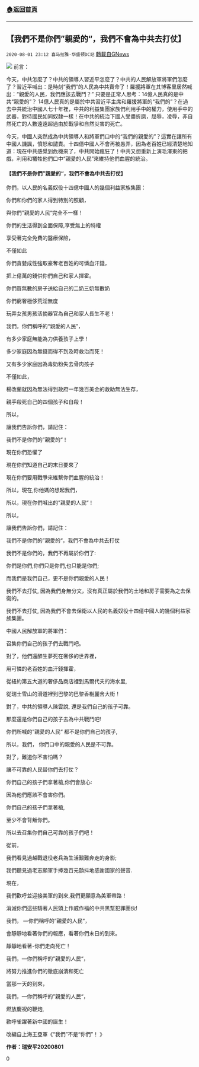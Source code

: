 ###  [:house:返回首頁](https://github.com/ourhimalayas/txt)
---

## 【我們不是你們”親愛的“，我們不會為中共去打仗】
`2020-08-01 23:12 喜马拉雅-华盛顿DC站` [轉載自GNews](https://gnews.org/zh-hant/282528/)

![](https://s3.amazonaws.com/gnews-media-offload/wp-content/uploads/2020/08/01230606/%E6%88%91%E4%BB%AC%E4%B8%8D%E6%98%AF%E4%BD%A0%E4%BB%AC%E2%80%9D%E4%BA%B2%E7%88%B1%E7%9A%84%EF%BC%8C%E6%88%91%E4%BB%AC%E4%B8%8D%E4%BC%9A%E4%B8%BA%E4%B8%AD%E5%85%B1%E5%8E%BB%E6%89%93%E4%BB%973.jpg)
前言：

今天，中共怎麼了？中共的領導人習近平怎麼了？中共的人民解放軍將軍們怎麼了？習近平喊出：是時刻“我們”的人民為中共賣命了！羅援將軍在其博客里居然喊出：“親愛的人民，我們應該去戰鬥？” 只要是正常人思考：14億人民真的是中共“親愛的”？ 14億人民真的是屬於中共習近平主席和羅援將軍的“我們的”？在過去中共統治中國人七十年裡，中共的利益集團家族們利用手中的權力，使用手中的武器，對待國民如同奴隸一樣！在中共的統治下國人受盡折磨，屈辱，凌辱，非自然死亡的人數遠遠超過由於戰爭和自然災害的死亡。

今天，中國人突然成為中共領導人和將軍們口中的“我們的親愛的”？這實在讓所有中國人譏諷，憤怒和譴責。十四億中國人不會再被愚弄，因為老百姓已經清楚地知道：現在中共感覺到危機來了，中共開始瘋狂了！中共又想重新上演毛澤東的把戲，利用和犧牲他們口中“親愛的人民”來維持他們血腥的統治。

####  **【我們不是你們”親愛的“，我們不會為中共去打仗】** 

你們，以人民的名義奴役十四億中國人的幾個利益家族集團：

你們和你們的家人得到特別的照顧，

與你們”親愛的人民“完全不一樣！

你們的生活得到全面保障,享受無上的特權

享受著完全免費的醫療保險，

不僅如此

你們貪婪成性強取豪奪老百姓的可憐血汗錢，

把上億萬的錢供你們自己和家人揮霍。

你們買無數的房子送給自己的二奶三奶無數奶

你們窮奢極侈荒淫無度

玩弄女孩男孩活摘器官為自己和家人長生不老！

我們，你們稱呼的“親愛的人民”，

有多少家庭無能為力供養孩子上學！

多少家庭因為無錢而得不到及時救治而死！

又有多少家庭因為毒奶粉失去骨肉孩子

不僅如此，

楊改蘭就因為無法得到政府一年幾百美金的救助無法生存，

親手殺死自己的四個孩子和自殺！

所以，

讓我們告訴你們，請記住：

我們不是你們的”親愛的“！

現在你們恐懼了

現在你們知道自己的末日要來了

現在你們要用戰爭來維繫你們血腥的統治！

所以，現在,你他媽的想起我們，

所以，現在你們喊出的”親愛的人民“！

所以，

讓我們告訴你們，請記住：

我們不是你們的”親愛的“，我們不會為中共去打仗

我們不是你們的，我們不再屬於你們了:

你們是你們,你們只是你們,也只能是你們;

而我們是我們自己，更不是你們親愛的人民！

我們不去打仗, 因為我們身無分文，沒有真正屬於我們的土地和房子需要為之去保衛的。

我們不去打仗, 因為我們不會去保衛以人民的名義奴役十四億中國人的幾個利益家族集團。

中國人民解放軍的將軍們：

召集你們自己的孩子們去戰鬥吧。

對了，他們還醉生夢死在奢侈的世界裡，

用可憐的老百姓的血汗錢揮霍，

從紐約第五大道的奢侈品商店裡到馬爾代夫的海水里,

從瑞士雪山的滑道裡到巴黎的巴黎香榭麗舍大街！

對了，中共的領導人陳雲說, 還是我們自己的孩子可靠。

那麼還是你們自己的孩子去為中共戰鬥吧!

你們所喊的”親愛的人民“ 都不是你們自己的孩子,

所以，我們， 你們口中的親愛的人民是不可靠。

對了，難道你不害怕嗎？

讓不可靠的人民替你們去打仗？

你們自己的孩子們拿著槍,你們會放心:

因為他們應該不會害你們。

你們自己的孩子們拿著槍,

至少不會背叛你們。

所以去召集你們自己可靠的孩子們吧！

從前，

我們看見過越戰退役老兵為生活艱難奔走的身影;

我們聽見過老志願軍手捧幾百元顫抖地感謝國家的聲音.

現在，

我們歡呼並迎接美軍的到來,我們更願意為美軍帶路！

消滅你們這些騎著人民頭上作威作福的中共黑幫犯罪團伙!

我們， —你們稱呼的”親愛的人民“，

會靜靜地看著你們的報應，看著你們末日的到來。

靜靜地看著-你們走向死亡！

我們，—你們稱呼的”親愛的人民“，

將努力推進你們的徹底崩潰和死亡

當那一天的到來，

我們，—你們稱呼的”親愛的人民“，

燃放慶祝的鞭炮,

歡呼雀躍著新中國的誕生！

改編自上海王亞軍《“我們”不是“你們”！ 》

**作者：瑞安平20200801**

0
